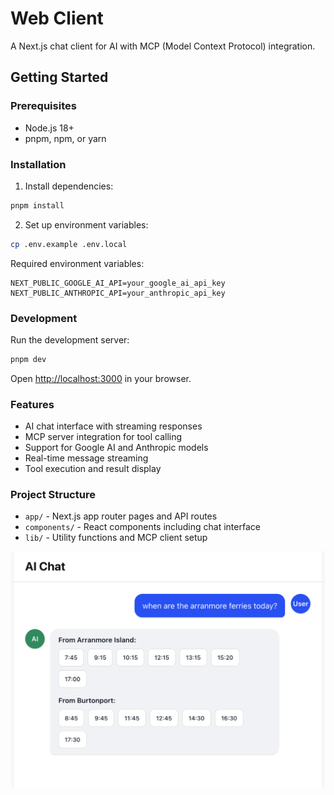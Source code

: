 # Web Client

A Next.js chat client for AI with MCP (Model Context Protocol) integration.

## Getting Started

### Prerequisites
- Node.js 18+ 
- pnpm, npm, or yarn

### Installation

1. Install dependencies:
```bash
pnpm install
```

2. Set up environment variables:
```bash
cp .env.example .env.local
```

Required environment variables:
```env
NEXT_PUBLIC_GOOGLE_AI_API=your_google_ai_api_key
NEXT_PUBLIC_ANTHROPIC_API=your_anthropic_api_key
```

### Development

Run the development server:
```bash
pnpm dev
```

Open [http://localhost:3000](http://localhost:3000) in your browser.

### Features

- AI chat interface with streaming responses
- MCP server integration for tool calling
- Support for Google AI and Anthropic models
- Real-time message streaming
- Tool execution and result display

### Project Structure

- `app/` - Next.js app router pages and API routes
- `components/` - React components including chat interface
- `lib/` - Utility functions and MCP client setup


![Example LLM Call and Tool Call Response](./public/ai-chat-example.png)